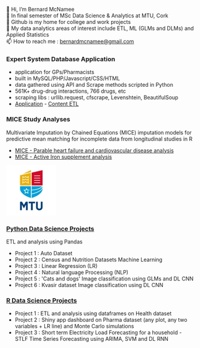 👋 Hi, I’m Bernard McNamee<br>
🌱 In final semester of MSc Data Science & Analytics at MTU, Cork<br>
👀 Github is my home for college and work projects<br>
💞️ My data analytics areas of interest include ETL, ML (GLMs and DLMs) and Applied Statistics<br>
📫 How to reach me : <a href="mailto:bernardmcnamee@gmail.com">bernardmcnamee@gmail.com</a><br>




### Expert System Database Application
- application for GPs/Pharmacists
- built in MySQL/PHP/Javascript/CSS/HTML
- data gathered using API and Scrape methods scripted in Python
- 561K+ drug-drug interactions, 766 drugs, etc
- scraping libs : urllib.request, cfscrape, Levenshtein, BeautifulSoup
- [Application](https://github.com/bjmcnamee/Compass_App_Dev) - [Content ETL](https://github.com/bjmcnamee/Compass_Content_ETL)

### MICE Study Analyses
Multivariate Imputation by Chained Equations (MICE) imputation models for predictive mean matching for incomplete data from longitudinal studies in R
- [MICE - Parable heart failure and cardiovascular disease analysis](https://github.com/bjmcnamee/MICE_Parable)
- [MICE - Active Iron supplement analysis](https://github.com/bjmcnamee/MICE_IronSupplement)



![MTU Logo](/MTU_Logo.jpg)
### [Python Data Science Projects](https://github.com/bjmcnamee/MTU_Python_Projects)
ETL and analysis using Pandas
- Project 1 : Auto Dataset
- Project 2 : Census and Nutrition Datasets
Machine Learning
- Project 3 : Linear Regression (LR)
- Project 4 : Natural language Processing (NLP)
- Project 5 : 'Cats and dogs' Image classification using GLMs and DL CNN
- Project 6 : Kvasir dataset Image classification using DL CNN

### [R Data Science Projects](https://github.com/bjmcnamee/MTU_R_Projects)
- Project 1 : ETL and analysis using dataframes on Health dataset
- Project 2 : Shiny app dashboard on Pharma dataset (any plot, any two variables + LR line) and Monte Carlo simulations
- Project 3 : Short term Electricity Load Forecasting for a household - STLF Time Series Forecasting using ARIMA, SVM and DL RNN
